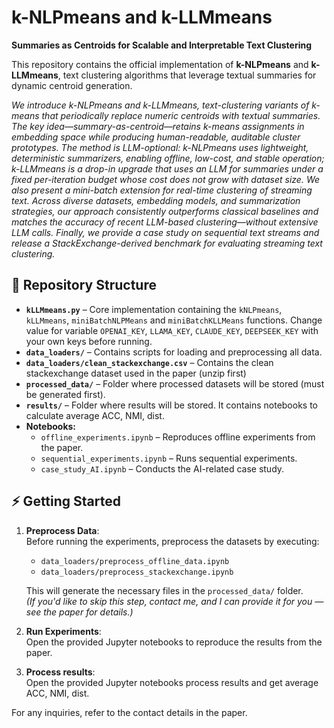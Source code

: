 # k-NLPmeans and k-LLMmeans
**Summaries as Centroids for Scalable and Interpretable Text Clustering**

This repository contains the official implementation of **k-NLPmeans** and **k-LLMmeans**, text clustering algorithms that leverage textual summaries for dynamic centroid generation. 

*We introduce k-NLPmeans and k-LLMmeans, text-clustering variants of k-means that periodically replace numeric centroids with textual summaries. The key idea—summary-as-centroid—retains k-means assignments in embedding space while producing human-readable, auditable cluster prototypes. The method is LLM-optional: k-NLPmeans uses lightweight, deterministic summarizers, enabling offline, low-cost, and stable operation; k-LLMmeans is a drop-in upgrade that uses an LLM for summaries under a fixed per-iteration budget whose cost does not grow with dataset size. We also present a mini-batch extension for real-time clustering of streaming text. Across diverse datasets, embedding models, and summarization strategies, our approach consistently outperforms classical baselines and matches the accuracy of recent LLM-based clustering—without extensive LLM calls. Finally, we provide a case study on sequential text streams and release a StackExchange-derived benchmark for evaluating streaming text clustering.*

## 📂 Repository Structure
- **`kLLMmeans.py`** – Core implementation containing the `kNLPmeans`, `kLLMmeans`, `miniBatchNLPMeans` and `miniBatchKLLMeans` functions. Change value for variable `OPENAI_KEY`, `LLAMA_KEY`, `CLAUDE_KEY`, `DEEPSEEK_KEY` with your own keys before running.
- **`data_loaders/`** – Contains scripts for loading and preprocessing all data.
- **`data_loaders/clean_stackexchange.csv`** – Contains the clean stackexchange dataset used in the paper (unzip first)
- **`processed_data/`** – Folder where processed datasets will be stored (must be generated first).
- **`results/`** – Folder where results will be stored. It contains notebooks to calculate average ACC, NMI, dist.
- **Notebooks:**
  - `offline_experiments.ipynb` – Reproduces offline experiments from the paper.
  - `sequential_experiments.ipynb` – Runs sequential experiments.
  - `case_study_AI.ipynb` – Conducts the AI-related case study.

## ⚡ Getting Started
1. **Preprocess Data**:  
   Before running the experiments, preprocess the datasets by executing:  
   - `data_loaders/preprocess_offline_data.ipynb`
   - `data_loaders/preprocess_stackexchange.ipynb`  

   This will generate the necessary files in the `processed_data/` folder.  
   _(If you'd like to skip this step, contact me, and I can provide it for you —see the paper for details.)_

2. **Run Experiments**:  
   Open the provided Jupyter notebooks to reproduce the results from the paper.

3. **Process results**:  
   Open the provided Jupyter notebooks process results and get average ACC, NMI, dist.


For any inquiries, refer to the contact details in the paper.
